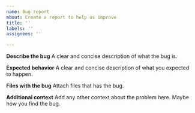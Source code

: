 ```yaml
---
name: Bug report
about: Create a report to help us improve
title: ''
labels: ''
assignees: ''

---
```


**Describe the bug**
A clear and concise description of what the bug is.

**Expected behavior**
A clear and concise description of what you expected to happen.

**Files with the bug**
Attach files that has the bug.

**Additional context**
Add any other context about the problem here. Maybe how you find the bug.

